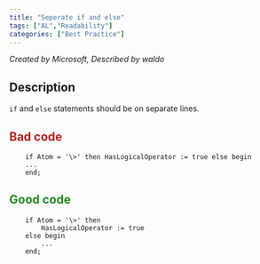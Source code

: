 ```yaml
---
title: "Seperate if and else"
tags: ["AL","Readability"]
categories: ["Best Practice"]
---
```


_Created by Microsoft, Described by waldo_

## Description

`if` and `else` statements should be on separate lines. 

## <span style="color:FireBrick">Bad code</span>

```al
    if Atom = '\>' then HasLogicalOperator := true else begin
    ...
    end;
```

## <span style="color:ForestGreen">Good code</span>

```al
    if Atom = '\>' then
        HasLogicalOperator := true
    else begin
        ...
    end;
```
